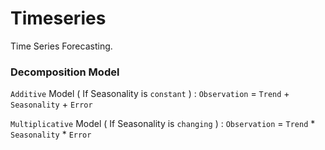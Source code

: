 # Timeseries
Time Series Forecasting.

### Decomposition Model

`Additive` Model ( If Seasonality is `constant` ) : `Observation` = `Trend` + `Seasonality` + `Error`

`Multiplicative` Model ( If Seasonality is `changing` ) : `Observation` = `Trend` * `Seasonality` * `Error`
